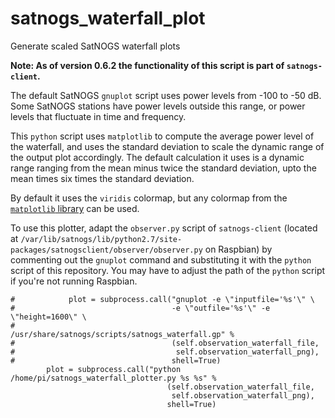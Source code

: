 # satnogs_waterfall_plot
Generate scaled SatNOGS waterfall plots

**Note: As of version 0.6.2 the functionality of this script is part of `satnogs-client`.**

The default SatNOGS `gnuplot` script uses power levels from -100 to -50 dB. Some SatNOGS stations have power levels outside this range, or power levels that fluctuate in time and frequency.

This `python` script uses `matplotlib` to compute the average power level of the waterfall, and uses the standard deviation to scale the dynamic range of the output plot accordingly. The default calculation it uses is a dynamic range ranging from the mean minus twice the standard deviation, upto the mean times six times the standard deviation.

By default it uses the `viridis` colormap, but any colormap from the [`matplotlib` library](https://matplotlib.org/examples/color/colormaps_reference.html) can be used.

To use this plotter, adapt the `observer.py` script of `satnogs-client` (located at `/var/lib/satnogs/lib/python2.7/site-packages/satnogsclient/observer/observer.py` on Raspbian) by commenting out the `gnuplot` command and substituting it with the `python` script of this repository. You may have to adjust the path of the `python` script if you're not running Raspbian.

```
#            plot = subprocess.call("gnuplot -e \"inputfile='%s'\" \                                                                                                                                                                                            
#                                   -e \"outfile='%s'\" -e \"height=1600\" \                                                                                                                                                                                    
#                                   /usr/share/satnogs/scripts/satnogs_waterfall.gp" %                                                                                                                                                                          
#                                   (self.observation_waterfall_file,                                                                                                                                                                                           
#                                    self.observation_waterfall_png),                                                                                                                                                                                           
#                                   shell=True)                                                                                                                                                                                                                 
	    plot = subprocess.call("python /home/pi/satnogs_waterfall_plotter.py %s %s" %
                                   (self.observation_waterfall_file,
                                    self.observation_waterfall_png),
                                   shell=True)
